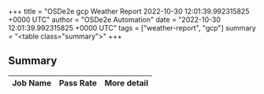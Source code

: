 +++
title = "OSDe2e gcp Weather Report 2022-10-30 12:01:39.992315825 +0000 UTC"
author = "OSDe2e Automation"
date = "2022-10-30 12:01:39.992315825 +0000 UTC"
tags = ["weather-report", "gcp"]
summary = "<table class=\"summary\"></table>"
+++
## Summary

| Job Name | Pass Rate | More detail |
|----------|-----------|-------------|




